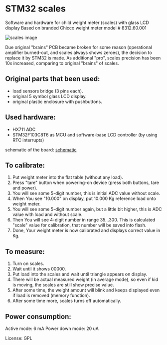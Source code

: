 # STM32 scales

Software and hardware for child weight meter (scales) with glass LCD display
Based on branded Chicco weight meter model # 8312.60.001

![scales image](https://github.com/piratfm/stm32_scales/blob/master/hardware/chicco_comfort_1.jpg)

Due original "brains" PCB became broken for some reason (operational amplifier burned-out, and scales always shows zeroes), the decision to replace
it by STM32 is made. As additional "pro", scales precision has been 10x increased, comparing to original "brains" of scales.

## Original parts that been used:
 * load sensors bridge (3 pins each).
 * original 5 symbol glass LCD display.
 * original plastic enclosure with pushbuttons.

## Used hardware:
 * HX711 ADC
 * STM32F103C8T6 as MCU and software-base LCD controller (by using RTC interrupts)
 
 schematic of the board: [schematic](https://github.com/piratfm/stm32_scales/blob/master/hardware/weightmeter_schematic.pdf)

## To calibrate:
 1. Put weight meter into the flat table (without any load).
 2. Press "tare" button when powering-on device (press both buttons, tare and power).
 3. You will see some 5-digit number, this is initial ADC value without scale.
 4. When You see "10.000" on display, put 10.000 Kg reference load onto weight meter.
 5. You will see some 5-digit number again, but a little bit higher, this is ADC value with load and without scale.
 6. Then You will see 4-digit number in range 35...300. This is calculated "scale" value for calibration, that number will be saved into flash.
 7. Done, Your weight meter is now calibrated and displays correct value in Kg.

## To measure:
 1. Turn on scales.
 2. Wait until it shows 00000.
 3. Put load into the scales and wait until triangle appears on display.
 4. There will be actual measured weight (in average mode), so even if kid is moving, the scales are still show precise value.
 5. After some time, the weight amount will blink and keeps displayed even if load is removed (memory function).
 6. After some time more, scales turns off automatically.


## Power consumption:
Active mode: 6 mA
Power down mode: 20 uA

License: GPL
